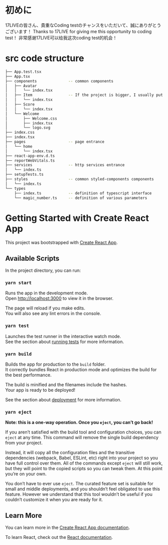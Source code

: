 # 初めに

17LIVEの皆さん、貴重なCoding testのチャンスをいただいて、誠にありがとうございます！
Thanks to 17LIVE for giving me this opportunity to coding test！
非常感谢17LIVE可以给我这次coding test的机会！

# src code structure
```bash
├── App.test.tsx
├── App.tsx
├── components              -- common components
│   ├── Avatar
│   │   └── index.tsx
│   ├── Item                -- If the project is bigger, I usually put this component under the features directory
│   │   └── index.tsx
│   ├── Score
│   │   └── index.tsx
│   └── Welcome
│       ├── Welcome.css
│       ├── index.tsx
│       └── logo.svg
├── index.css
├── index.tsx
├── pages                   -- page entrance
│   └── home
│       └── index.tsx
├── react-app-env.d.ts
├── reportWebVitals.ts
├── services                -- http services entrance
│   └── index.ts
├── setupTests.ts
├── styles                  -- common styled-components components
│   └── index.ts
└── types
    ├── index.ts            -- definition of typescript interface
    └── magic_number.ts     -- definition of various parameters
```

# Getting Started with Create React App

This project was bootstrapped with [Create React App](https://github.com/facebook/create-react-app).

## Available Scripts

In the project directory, you can run:

### `yarn start`

Runs the app in the development mode.\
Open [http://localhost:3000](http://localhost:3000) to view it in the browser.

The page will reload if you make edits.\
You will also see any lint errors in the console.

### `yarn test`

Launches the test runner in the interactive watch mode.\
See the section about [running tests](https://facebook.github.io/create-react-app/docs/running-tests) for more information.

### `yarn build`

Builds the app for production to the `build` folder.\
It correctly bundles React in production mode and optimizes the build for the best performance.

The build is minified and the filenames include the hashes.\
Your app is ready to be deployed!

See the section about [deployment](https://facebook.github.io/create-react-app/docs/deployment) for more information.

### `yarn eject`

**Note: this is a one-way operation. Once you `eject`, you can’t go back!**

If you aren’t satisfied with the build tool and configuration choices, you can `eject` at any time. This command will remove the single build dependency from your project.

Instead, it will copy all the configuration files and the transitive dependencies (webpack, Babel, ESLint, etc) right into your project so you have full control over them. All of the commands except `eject` will still work, but they will point to the copied scripts so you can tweak them. At this point you’re on your own.

You don’t have to ever use `eject`. The curated feature set is suitable for small and middle deployments, and you shouldn’t feel obligated to use this feature. However we understand that this tool wouldn’t be useful if you couldn’t customize it when you are ready for it.

## Learn More

You can learn more in the [Create React App documentation](https://facebook.github.io/create-react-app/docs/getting-started).

To learn React, check out the [React documentation](https://reactjs.org/).
